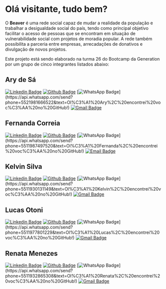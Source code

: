 # Olá visitante, tudo bem?

O **Beaver**  é uma rede social capaz de mudar a realidade da população e trabalhar a desigualdade social do país, tendo como principal objetivo facilitar o acesso de pessoas que se encontram em situação de vulnerabilidade social com projetos de moradia popular. A rede também possibilita a parceria entre empresas, arrecadações de donativos e divulgação de novos projetos.

Este projeto está sendo elaborado na turma 26 do Bootcamp da Generation por um grupo de cinco integrantes listados abaixo:
## Ary de Sá
[![Linkedin Badge](https://img.shields.io/badge/-Linkedin-blue?style=flat-square&labelColor=blue&logo=Linkedin&logoColor=white&link=https://www.linkedin.com/in/iam4ry/)](https://www.linkedin.com/in/iam4ry/) 
[![Github Badge](https://img.shields.io/badge/-Github-black?style=flat-square&labelColor=black&logo=Github&logoColor=white&link=https://github.com/arydsr)](https://github.com/arydsr)
[![WhatsApp Badge](https://img.shields.io/badge/-WhatsApp-green?style=flat-square&labelColor=green&logo=whatsapp&logoColor=white&link=https://api.whatsapp.com/send?phone=5521981666522&text=Ol%C3%A1%20Ary%2C%20encontrei%20voc%C3%AA%20no%20GitHub!)](https://api.whatsapp.com/send?phone=5521981666522&text=Ol%C3%A1%20Ary%2C%20encontrei%20voc%C3%AA%20no%20GitHub!)
[![Gmail Badge](https://img.shields.io/badge/-Gmail-c14438?style=flat-square&logo=Gmail&logoColor=white&link=mailto:souoary@gmail.com)](mailto:souoary@gmail.com)

## Fernanda Correia
[![Linkedin Badge](https://img.shields.io/badge/-Linkedin-blue?style=flat-square&labelColor=blue&logo=Linkedin&logoColor=white&link=http://linkedin.com/in/fernanda-correia-a7b964172)](http://linkedin.com/in/fernanda-correia-a7b964172) 
[![Github Badge](https://img.shields.io/badge/-Github-black?style=flat-square&labelColor=black&logo=Github&logoColor=white&link=https://github.com/Fe-r-nanda)](https://github.com/Fe-r-nanda)
[![WhatsApp Badge](https://img.shields.io/badge/-WhatsApp-green?style=flat-square&labelColor=green&logo=whatsapp&logoColor=white&link=https://api.whatsapp.com/send?phone=5511987497520&text=Ol%C3%A1%20Fernanda%2C%20encontrei%20voc%C3%AA%20no%20GitHub!)](https://api.whatsapp.com/send?phone=5511987497520&text=Ol%C3%A1%20Fernanda%2C%20encontrei%20voc%C3%AA%20no%20GitHub!)
[![Email Badge](https://img.shields.io/badge/-Email-c14438?style=flat-square&logo=Gmail&logoColor=white&link=mailto:fernanda.correia03@hotmail.com)](mailto:fernanda.correia03@hotmail.com)

## Kelvin Silva
[![Linkedin Badge](https://img.shields.io/badge/-Linkedin-blue?style=flat-square&labelColor=blue&logo=Linkedin&logoColor=white&link=https://www.linkedin.com/in/kelvin-silva-%F0%9F%8F%B3%EF%B8%8F%E2%80%8D%F0%9F%8C%88-59ab441b8/)](https://www.linkedin.com/in/kelvin-silva-%F0%9F%8F%B3%EF%B8%8F%E2%80%8D%F0%9F%8C%88-59ab441b8/)
[![Github Badge](https://img.shields.io/badge/-Github-black?style=flat-square&labelColor=black&logo=Github&logoColor=white&link=https://github.com/MacenaKelvin)](https://github.com/MacenaKelvin)
[![WhatsApp Badge](https://img.shields.io/badge/-WhatsApp-green?style=flat-square&labelColor=green&logo=whatsapp&logoColor=white&link=https://api.whatsapp.com/send?phone=5511930131149&text=Ol%C3%A1%20Kelvin%2C%20encontrei%20voc%C3%AA%20no%20GitHub!)](https://api.whatsapp.com/send?phone=5511930131149&text=Ol%C3%A1%20Kelvin%2C%20encontrei%20voc%C3%AA%20no%20GitHub!)
[![Gmail Badge](https://img.shields.io/badge/-Gmail-c14438?style=flat-square&logo=Gmail&logoColor=white&link=mailto:kelvinmacena699@gmail.com)](kelvinmacena699@gmail.com)

## Lucas Otoni
[![Linkedin Badge](https://img.shields.io/badge/-Linkedin-blue?style=flat-square&labelColor=blue&logo=Linkedin&logoColor=white&link=https://www.linkedin.com/in/lucas-otoni-b15919212/)](https://www.linkedin.com/in/lucas-otoni-b15919212/)
[![Github Badge](https://img.shields.io/badge/-Github-black?style=flat-square&labelColor=black&logo=Github&logoColor=white&link=https://github.com/LucasOtoni)](https://github.com/LucasOtoni)
[![WhatsApp Badge](https://img.shields.io/badge/-WhatsApp-green?style=flat-square&labelColor=green&logo=whatsapp&logoColor=white&link=https://api.whatsapp.com/send?phone=5511977801229&text=Ol%C3%A1%20Lucas%2C%20encontrei%20voc%C3%AA%20no%20GitHub!)](https://api.whatsapp.com/send?phone=5511977801229&text=Ol%C3%A1%20Lucas%2C%20encontrei%20voc%C3%AA%20no%20GitHub!)
[![Gmail Badge](https://img.shields.io/badge/-Gmail-c14438?style=flat-square&logo=Gmail&logoColor=white&link=mailto:lucas_otoni@hotmail.com)](lucas_otoni@hotmail.com)

## Renata Menezes
[![Linkedin Badge](https://img.shields.io/badge/-Linkedin-blue?style=flat-square&labelColor=blue&logo=Linkedin&logoColor=white&link=https://www.linkedin.com/in/renata-dayana-de-oliveira-menezes-19a57549/)](https://www.linkedin.com/in/renata-dayana-de-oliveira-menezes-19a57549/)
[![Github Badge](https://img.shields.io/badge/-Github-black?style=flat-square&labelColor=black&logo=Github&logoColor=white&link=https://github.com/RenataDayana)](https://github.com/RenataDayana)
[![WhatsApp Badge](https://img.shields.io/badge/-WhatsApp-green?style=flat-square&labelColor=green&logo=whatsapp&logoColor=white&link=https://api.whatsapp.com/send?phone=5511932865308&text=Ol%C3%A1%20Renata%2C%20encontrei%20voc%C3%AA%20no%20GitHub!)](https://api.whatsapp.com/send?phone=5511932865308&text=Ol%C3%A1%20Renata%2C%20encontrei%20voc%C3%AA%20no%20GitHub!)
[![Gmail Badge](https://img.shields.io/badge/-Gmail-c14438?style=flat-square&logo=Gmail&logoColor=white&link=mailto:renata.dayana@gmail.com)](renata.dayana@gmail.com)
